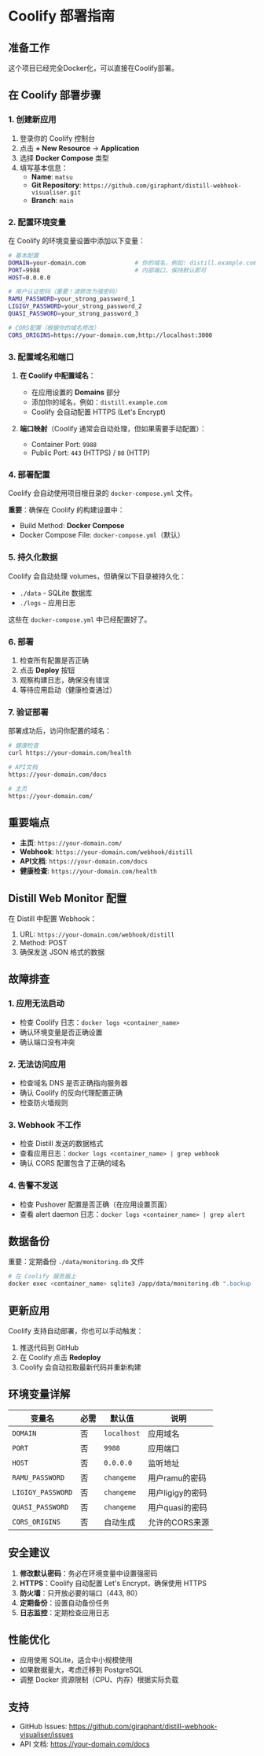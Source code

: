 # Coolify 部署指南

## 准备工作

这个项目已经完全Docker化，可以直接在Coolify部署。

## 在 Coolify 部署步骤

### 1. 创建新应用

1. 登录你的 Coolify 控制台
2. 点击 **+ New Resource** → **Application**
3. 选择 **Docker Compose** 类型
4. 填写基本信息：
   - **Name**: `matsu`
   - **Git Repository**: `https://github.com/giraphant/distill-webhook-visualiser.git`
   - **Branch**: `main`

### 2. 配置环境变量

在 Coolify 的环境变量设置中添加以下变量：

```bash
# 基本配置
DOMAIN=your-domain.com              # 你的域名，例如: distill.example.com
PORT=9988                           # 内部端口，保持默认即可
HOST=0.0.0.0

# 用户认证密码（重要！请修改为强密码）
RAMU_PASSWORD=your_strong_password_1
LIGIGY_PASSWORD=your_strong_password_2
QUASI_PASSWORD=your_strong_password_3

# CORS配置（根据你的域名修改）
CORS_ORIGINS=https://your-domain.com,http://localhost:3000
```

### 3. 配置域名和端口

1. **在 Coolify 中配置域名**：
   - 在应用设置的 **Domains** 部分
   - 添加你的域名，例如：`distill.example.com`
   - Coolify 会自动配置 HTTPS (Let's Encrypt)

2. **端口映射**（Coolify 通常会自动处理，但如果需要手动配置）：
   - Container Port: `9988`
   - Public Port: `443` (HTTPS) / `80` (HTTP)

### 4. 部署配置

Coolify 会自动使用项目根目录的 `docker-compose.yml` 文件。

**重要**：确保在 Coolify 的构建设置中：
- Build Method: **Docker Compose**
- Docker Compose File: `docker-compose.yml`（默认）

### 5. 持久化数据

Coolify 会自动处理 volumes，但确保以下目录被持久化：
- `./data` - SQLite 数据库
- `./logs` - 应用日志

这些在 `docker-compose.yml` 中已经配置好了。

### 6. 部署

1. 检查所有配置是否正确
2. 点击 **Deploy** 按钮
3. 观察构建日志，确保没有错误
4. 等待应用启动（健康检查通过）

### 7. 验证部署

部署成功后，访问你配置的域名：

```bash
# 健康检查
curl https://your-domain.com/health

# API文档
https://your-domain.com/docs

# 主页
https://your-domain.com/
```

## 重要端点

- **主页**: `https://your-domain.com/`
- **Webhook**: `https://your-domain.com/webhook/distill`
- **API文档**: `https://your-domain.com/docs`
- **健康检查**: `https://your-domain.com/health`

## Distill Web Monitor 配置

在 Distill 中配置 Webhook：

1. URL: `https://your-domain.com/webhook/distill`
2. Method: POST
3. 确保发送 JSON 格式的数据

## 故障排查

### 1. 应用无法启动
- 检查 Coolify 日志：`docker logs <container_name>`
- 确认环境变量是否正确设置
- 确认端口没有冲突

### 2. 无法访问应用
- 检查域名 DNS 是否正确指向服务器
- 确认 Coolify 的反向代理配置正确
- 检查防火墙规则

### 3. Webhook 不工作
- 检查 Distill 发送的数据格式
- 查看应用日志：`docker logs <container_name> | grep webhook`
- 确认 CORS 配置包含了正确的域名

### 4. 告警不发送
- 检查 Pushover 配置是否正确（在应用设置页面）
- 查看 alert daemon 日志：`docker logs <container_name> | grep alert`

## 数据备份

重要：定期备份 `./data/monitoring.db` 文件

```bash
# 在 Coolify 服务器上
docker exec <container_name> sqlite3 /app/data/monitoring.db ".backup '/app/data/backup.db'"
```

## 更新应用

Coolify 支持自动部署，你也可以手动触发：

1. 推送代码到 GitHub
2. 在 Coolify 点击 **Redeploy**
3. Coolify 会自动拉取最新代码并重新构建

## 环境变量详解

| 变量名 | 必需 | 默认值 | 说明 |
|--------|------|--------|------|
| `DOMAIN` | 否 | `localhost` | 应用域名 |
| `PORT` | 否 | `9988` | 应用端口 |
| `HOST` | 否 | `0.0.0.0` | 监听地址 |
| `RAMU_PASSWORD` | 否 | `changeme` | 用户ramu的密码 |
| `LIGIGY_PASSWORD` | 否 | `changeme` | 用户ligigy的密码 |
| `QUASI_PASSWORD` | 否 | `changeme` | 用户quasi的密码 |
| `CORS_ORIGINS` | 否 | 自动生成 | 允许的CORS来源 |

## 安全建议

1. **修改默认密码**：务必在环境变量中设置强密码
2. **HTTPS**：Coolify 自动配置 Let's Encrypt，确保使用 HTTPS
3. **防火墙**：只开放必要的端口（443, 80）
4. **定期备份**：设置自动备份任务
5. **日志监控**：定期检查应用日志

## 性能优化

- 应用使用 SQLite，适合中小规模使用
- 如果数据量大，考虑迁移到 PostgreSQL
- 调整 Docker 资源限制（CPU、内存）根据实际负载

## 支持

- GitHub Issues: https://github.com/giraphant/distill-webhook-visualiser/issues
- API 文档: https://your-domain.com/docs
